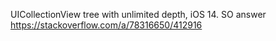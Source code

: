 UICollectionView tree with unlimited depth, iOS 14. SO answer https://stackoverflow.com/a/78316650/412916
